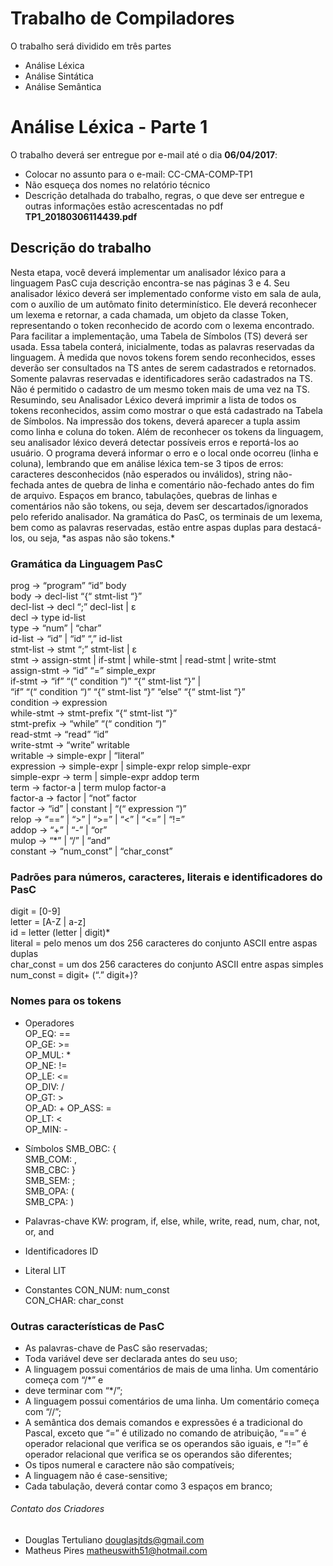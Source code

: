 # Trabalho de Compiladores
O trabalho será dividido em três partes
- Análise Léxica
- Análise Sintática
- Análise Semântica

# Análise Léxica - Parte 1 #
O trabalho deverá ser entregue por e-mail até o dia **06/04/2017**: 
- Colocar no assunto para o e-mail: CC-CMA-COMP-TP1
- Não esqueça dos nomes no relatório técnico
- Descrição detalhada do trabalho, regras, o que deve ser entregue e outras informações estão acrescentadas no pdf **TP1_20180306114439.pdf**


## Descrição do trabalho
<p>
	Nesta etapa, você deverá implementar um analisador léxico para a linguagem PasC cuja descrição
	encontra-se nas páginas 3 e 4.
	Seu analisador léxico deverá ser implementado conforme visto em sala de aula, com o auxílio de
	um autômato finito determinístico. Ele deverá reconhecer um lexema e retornar, a cada chamada,
	um objeto da classe Token, representando o token reconhecido de acordo com o lexema encontrado.
	Para facilitar a implementação, uma Tabela de Símbolos (TS) deverá ser usada. Essa tabela conterá,
	inicialmente, todas as palavras reservadas da linguagem. À medida que novos tokens forem sendo
	reconhecidos, esses deverão ser consultados na TS antes de serem cadastrados e retornados.
	Somente palavras reservadas e identificadores serão cadastrados na TS. Não é permitido o cadastro
	de um mesmo token mais de uma vez na TS.
	Resumindo, seu Analisador Léxico deverá imprimir a lista de todos os tokens reconhecidos, assim
	como mostrar o que está cadastrado na Tabela de Símbolos. Na impressão dos tokens, deverá
	aparecer a tupla <nome, lexema> assim como linha e coluna do token.
	Além de reconhecer os tokens da linguagem, seu analisador léxico deverá detectar possíveis erros e
	reportá-los ao usuário. O programa deverá informar o erro e o local onde ocorreu (linha e coluna),
	lembrando que em análise léxica tem-se 3 tipos de erros: caracteres desconhecidos (não esperados
	ou inválidos), string não-fechada antes de quebra de linha e comentário não-fechado antes do fim de
	arquivo.
	Espaços em branco, tabulações, quebras de linhas e comentários não são tokens, ou seja, devem ser
	descartados/ignorados pelo referido analisador.
	Na gramática do PasC, os terminais de um lexema, bem como as palavras reservadas, estão entre
	aspas duplas para destacá-los, ou seja, *as aspas não são tokens.*
</p>

### Gramática da Linguagem PasC
prog → “program” “id” body  
body → decl-list “{“ stmt-list “}”  
decl-list → decl “;” decl-list | ε  
decl → type id-list  
type → “num” | “char”  
id-list → “id” | “id” “,” id-list  
stmt-list → stmt “;” stmt-list | ε  
stmt → assign-stmt | if-stmt | while-stmt | read-stmt | write-stmt  
assign-stmt → “id” “=” simple_expr  
if-stmt → “if” “(“ condition “)” “{“ stmt-list “}” |  
“if” “(“ condition “)” “{“ stmt-list “}” “else” “{“ stmt-list “}”  
condition → expression  
while-stmt → stmt-prefix “{“ stmt-list “}”  
stmt-prefix → “while” “(“ condition “)”  
read-stmt → “read” “id”  
write-stmt → “write” writable  
writable → simple-expr | “literal”  
expression → simple-expr | simple-expr relop simple-expr  
simple-expr → term | simple-expr addop term  
term → factor-a | term mulop factor-a  
factor-a → factor | “not” factor  
factor → “id” | constant | “(“ expression “)”  
relop → “==” | “>” | “>=” | “<” | “<=” | “!=”  
addop → “+” | “-” | “or”  
mulop → “*” | “/” | “and”  
constant → “num_const” | “char_const”  


### Padrões para números, caracteres, literais e identificadores do PasC
digit = [0-9]  
letter = [A-Z | a-z]  
id = letter (letter | digit)*  
literal = pelo menos um dos 256 caracteres do conjunto ASCII entre aspas duplas  
char_const = um dos 256 caracteres do conjunto ASCII entre aspas simples  
num_const = digit+ (“.” digit+)?  

### Nomes para os tokens
- Operadores  
OP_EQ: ==   
OP_GE: >=   
OP_MUL: *  
OP_NE: !=   
OP_LE: <=   
OP_DIV: /  
OP_GT: >  
OP_AD: + 
OP_ASS: =  
OP_LT: <   
OP_MIN: -  

- Símbolos
SMB_OBC: {  
SMB_COM: ,  
SMB_CBC: }   
SMB_SEM: ;  
SMB_OPA: (  
SMB_CPA: )
  
- Palavras-chave
KW: program, if, else, while, write, read, num, char, not, or, and

- Identificadores
ID

- Literal
LIT

- Constantes
CON_NUM: num_const   
CON_CHAR: char_const  

### Outras características de PasC
- As palavras-chave de PasC são reservadas;
- Toda variável deve ser declarada antes do seu uso;
- A linguagem possui comentários de mais de uma linha. Um comentário começa com “/*” e
- deve terminar com “*/”;
- A linguagem possui comentários de uma linha. Um comentário começa com “//”;
- A semântica dos demais comandos e expressões é a tradicional do Pascal, exceto que “=” é
utilizado no comando de atribuição, “==” é operador relacional que verifica se os operandos
são iguais, e “!=” é operador relacional que verifica se os operandos são diferentes;
- Os tipos numeral e caractere não são compatíveis;
- A linguagem não é case-sensitive;
- Cada tabulação, deverá contar como 3 espaços em branco;


###### Contato dos Criadores
- Douglas Tertuliano
<douglasjtds@gmail.com>
- Matheus Pires
<matheuswith51@hotmail.com>